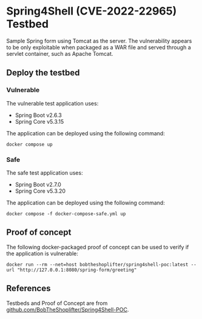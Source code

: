 # Spring4Shell (CVE-2022-22965) Testbed

Sample Spring form using Tomcat as the server. The vulnerability appears to be only exploitable when packaged as a WAR file and served through a servlet container, such as Apache Tomcat.

## Deploy the testbed

### Vulnerable
The vulnerable test application uses:
- Spring Boot v2.6.3
- Spring Core v5.3.15

The application can be deployed using the following command:
```
docker compose up
```

### Safe
The safe test application uses:
- Spring Boot v2.7.0
- Spring Core v5.3.20

The application can be deployed using the following command:
```
docker compose -f docker-compose-safe.yml up
```

## Proof of concept
The following docker-packaged proof of concept can be used to verify if the application is vulnerable:
```
docker run --rm --net=host bobtheshoplifter/spring4shell-poc:latest --url "http://127.0.0.1:8080/spring-form/greeting"
```

## References

Testbeds and Proof of Concept are from [github.com/BobTheShoplifter/Spring4Shell-POC](https://github.com/BobTheShoplifter/Spring4Shell-POC/).
